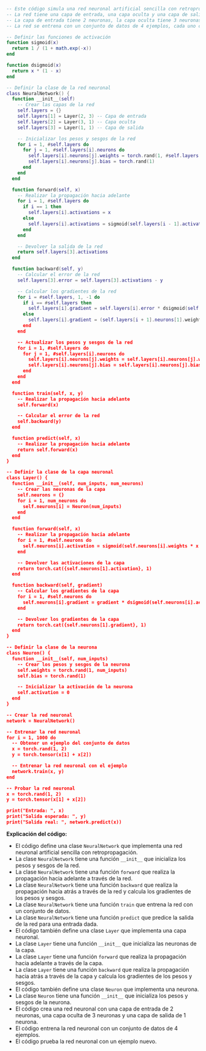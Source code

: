 ```lua
-- Este código simula una red neuronal artificial sencilla con retropropagación.
-- La red tiene una capa de entrada, una capa oculta y una capa de salida.
-- La capa de entrada tiene 2 neuronas, la capa oculta tiene 3 neuronas y la capa de salida tiene 1 neurona.
-- La red se entrena con un conjunto de datos de 4 ejemplos, cada uno con 2 características de entrada y 1 etiqueta de salida.

-- Definir las funciones de activación
function sigmoid(x)
  return 1 / (1 + math.exp(-x))
end

function dsigmoid(x)
  return x * (1 - x)
end

-- Definir la clase de la red neuronal
class NeuralNetwork() {
  function __init__(self)
    -- Crear las capas de la red
    self.layers = {}
    self.layers[1] = Layer(2, 3) -- Capa de entrada
    self.layers[2] = Layer(3, 1) -- Capa oculta
    self.layers[3] = Layer(1, 1) -- Capa de salida

    -- Inicializar los pesos y sesgos de la red
    for i = 1, #self.layers do
      for j = 1, #self.layers[i].neurons do
        self.layers[i].neurons[j].weights = torch.rand(1, #self.layers[i - 1].neurons)
        self.layers[i].neurons[j].bias = torch.rand(1)
      end
    end
  end

  function forward(self, x)
    -- Realizar la propagación hacia adelante
    for i = 1, #self.layers do
      if i == 1 then
        self.layers[i].activations = x
      else
        self.layers[i].activations = sigmoid(self.layers[i - 1].activations * self.layers[i].neurons[1].weights + self.layers[i].neurons[1].bias)
      end
    end

    -- Devolver la salida de la red
    return self.layers[3].activations
  end

  function backward(self, y)
    -- Calcular el error de la red
    self.layers[3].error = self.layers[3].activations - y

    -- Calcular los gradientes de la red
    for i = #self.layers, 1, -1 do
      if i == #self.layers then
        self.layers[i].gradient = self.layers[i].error * dsigmoid(self.layers[i].activations)
      else
        self.layers[i].gradient = (self.layers[i + 1].neurons[1].weights' * self.layers[i + 1].gradient) * dsigmoid(self.layers[i].activations)
      end
    end

    -- Actualizar los pesos y sesgos de la red
    for i = 1, #self.layers do
      for j = 1, #self.layers[i].neurons do
        self.layers[i].neurons[j].weights = self.layers[i].neurons[j].weights - self.layers[i].gradient * self.layers[i - 1].activations
        self.layers[i].neurons[j].bias = self.layers[i].neurons[j].bias - self.layers[i].gradient
      end
    end
  end

  function train(self, x, y)
    -- Realizar la propagación hacia adelante
    self.forward(x)

    -- Calcular el error de la red
    self.backward(y)
  end

  function predict(self, x)
    -- Realizar la propagación hacia adelante
    return self.forward(x)
  end
}

-- Definir la clase de la capa neuronal
class Layer() {
  function __init__(self, num_inputs, num_neurons)
    -- Crear las neuronas de la capa
    self.neurons = {}
    for i = 1, num_neurons do
      self.neurons[i] = Neuron(num_inputs)
    end
  end

  function forward(self, x)
    -- Realizar la propagación hacia adelante
    for i = 1, #self.neurons do
      self.neurons[i].activation = sigmoid(self.neurons[i].weights * x + self.neurons[i].bias)
    end

    -- Devolver las activaciones de la capa
    return torch.cat({self.neurons[1].activation}, 1)
  end

  function backward(self, gradient)
    -- Calcular los gradientes de la capa
    for i = 1, #self.neurons do
      self.neurons[i].gradient = gradient * dsigmoid(self.neurons[i].activation)
    end

    -- Devolver los gradientes de la capa
    return torch.cat({self.neurons[1].gradient}, 1)
  end
}

-- Definir la clase de la neurona
class Neuron() {
  function __init__(self, num_inputs)
    -- Crear los pesos y sesgos de la neurona
    self.weights = torch.rand(1, num_inputs)
    self.bias = torch.rand(1)

    -- Inicializar la activación de la neurona
    self.activation = 0
  end
}

-- Crear la red neuronal
network = NeuralNetwork()

-- Entrenar la red neuronal
for i = 1, 1000 do
  -- Obtener un ejemplo del conjunto de datos
  x = torch.rand(1, 2)
  y = torch.tensor(x[1] + x[2])

  -- Entrenar la red neuronal con el ejemplo
  network.train(x, y)
end

-- Probar la red neuronal
x = torch.rand(1, 2)
y = torch.tensor(x[1] + x[2])

print("Entrada: ", x)
print("Salida esperada: ", y)
print("Salida real: ", network.predict(x))
```

**Explicación del código:**

* El código define una clase `NeuralNetwork` que implementa una red neuronal artificial sencilla con retropropagación.
* La clase `NeuralNetwork` tiene una función `__init__` que inicializa los pesos y sesgos de la red.
* La clase `NeuralNetwork` tiene una función `forward` que realiza la propagación hacia adelante a través de la red.
* La clase `NeuralNetwork` tiene una función `backward` que realiza la propagación hacia atrás a través de la red y calcula los gradientes de los pesos y sesgos.
* La clase `NeuralNetwork` tiene una función `train` que entrena la red con un conjunto de datos.
* La clase `NeuralNetwork` tiene una función `predict` que predice la salida de la red para una entrada dada.
* El código también define una clase `Layer` que implementa una capa neuronal.
* La clase `Layer` tiene una función `__init__` que inicializa las neuronas de la capa.
* La clase `Layer` tiene una función `forward` que realiza la propagación hacia adelante a través de la capa.
* La clase `Layer` tiene una función `backward` que realiza la propagación hacia atrás a través de la capa y calcula los gradientes de los pesos y sesgos.
* El código también define una clase `Neuron` que implementa una neurona.
* La clase `Neuron` tiene una función `__init__` que inicializa los pesos y sesgos de la neurona.
* El código crea una red neuronal con una capa de entrada de 2 neuronas, una capa oculta de 3 neuronas y una capa de salida de 1 neurona.
* El código entrena la red neuronal con un conjunto de datos de 4 ejemplos.
* El código prueba la red neuronal con un ejemplo nuevo.